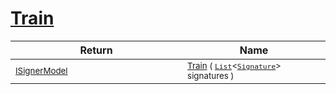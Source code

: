 # [Train](./WeightedClassifier-100663872.md)



| Return | Name | 
| --- | --- | 
| <sub>[ISignerModel](./../../../Pipeline/ISignerModel.md)</sub><img width=200/>| <sub>[Train](./WeightedClassifier-100663872.md) ( [`List`](https://docs.microsoft.com/en-us/dotnet/api/System.Collections.Generic.List-1)\<[`Signature`](./../../../Signature.md)> signatures )</sub>| <br>


